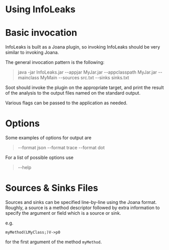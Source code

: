 # Using InfoLeaks #

Basic invocation
================


InfoLeaks is built as a Joana plugin, so invoking InfoLeaks should be very
similar to invoking Joana.

The general invocation pattern is the following:

> java -jar InfoLeaks.jar --appjar MyJar.jar --appclasspath MyJar.jar
> --mainclass MyMain --sources src.txt --sinks sinks.txt

Soot should invoke the plugin on the appropriate target,
and print the result of the analysis to the output files named on the
standard output.

Various flags can be passed to the application as needed.


Options
=======

Some examples of options for output are

> --format json
> --format trace
> --format dot

For a list of possible options use

> --help

Sources & Sinks Files
=====================

Sources and sinks can be specified line-by-line using the Joana
format. Roughly, a source is a method descriptor followed by extra
information to specify the argument or field which is a source or
sink.

e.g.

`myMethod(LMyClass;)V->p0`

for the first argument of the method `myMethod`.
